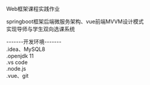 Web框架课程实践作业   
   
springboot框架后端微服务架构、vue前端MVVM设计模式  
实现导师与学生双向选课系统  

-------开发环境-------  
 .idea、MySQL8  
 .openjdk 11  
 .vs code  
 .node.js  
 .vue、git    
  

